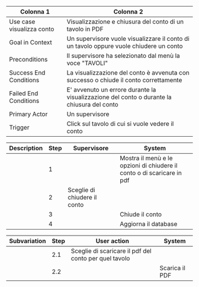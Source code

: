 | Colonna 1 | Colonna 2 |
| --------- | --------- |
| Use case visualizza conto | Visualizzazione e chiusura del conto  di un tavolo in PDF |
| Goal in Context           | Un supervisore vuole visualizzare il conto di un tavolo oppure vuole chiudere un conto |
| Preconditions             | Il supervisore ha selezionato dal menù la voce "TAVOLI" |
| Success End Conditions    | La visualizzazione del conto è avvenuta con successo o chiude il conto correttamente | 
| Failed End Conditions     | E' avvenuto un errore durante la visualizzazione del conto o durante la chiusura del conto | 
| Primary Actor             | Un supervisore  | 
| Trigger                   | Click sul tavolo di cui si vuole vedere il conto | 

| Description | Step | Supervisore | System |
| ----------- | ---- | ----------- | ------ |
|  | 1 |  | Mostra il menù e le opzioni di chiudere il conto o di scaricare in pdf |
|  | 2 | Sceglie di chiudere il conto | |
|  | 3 | | Chiude il conto |
|  | 4 | | Aggiorna il database |

| Subvariation | Step | User action | System |
| ------------ | ---- | ----------- | ------ |
|  | 2.1 | Sceglie di scaricare il pdf del conto per quel tavolo | |
|  | 2.2 | | Scarica il PDF |

